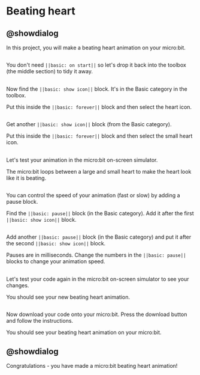 # Beating heart

## @showdialog

In this project, you will make a beating heart animation on your micro:bit.

## 
You don't need ``||basic: on start||`` so let's drop it back into the toolbox (the middle section) to tidy it away.

## 
Now find the ``||basic: show icon||`` block.  It's in the Basic category in the toolbox.  

Put this inside the ``||basic: forever||`` block and then select the heart icon.

## 
Get another ``||basic: show icon||`` block (from the Basic category).  

Put this inside the ``||basic: forever||`` block and then select the small heart icon.

## 
Let's test your animation in the micro:bit on-screen simulator.

The micro:bit loops between a large and small heart to make the heart look like it is beating.  

## 
You can control the speed of your animation (fast or slow) by adding a pause block. 

Find the ``||basic: pause||`` block (in the Basic category).  Add it after the first ``||basic: show icon||`` block. 

## 
Add another ``||basic: pause||`` block (in the Basic category) and put it after the second ``||basic: show icon||`` block. 

Pauses are in milliseconds.  Change the numbers in the ``||basic: pause||``  blocks to change your animation speed. 

## 
Let's test your code again in the micro:bit on-screen simulator to see your changes.

You should see your new beating heart animation.  

## 
Now download your code onto your micro:bit.  Press the download button and follow the instructions.

You should see your beating heart animation on your micro:bit. 

## @showdialog

Congratulations - you have made a micro:bit beating heart animation!